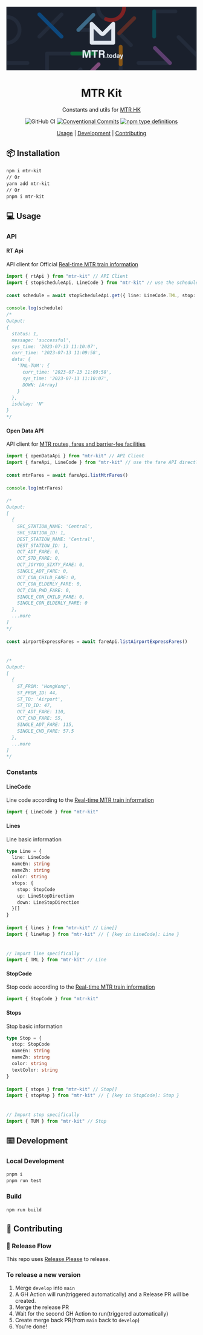 
<div align="center">

![Banner](docs/banner.png 'Banner')

# MTR Kit

Constants and utils for [MTR HK](https://www.mtr.com.hk/)

![GitHub CI](https://github.com/MTR-Today/mtr-kit/actions/workflows/runTest.yml/badge.svg) [![Conventional Commits](https://img.shields.io/badge/Conventional%20Commits-1.0.0-yellow.svg)](https://conventionalcommits.org) [![npm type definitions](https://img.shields.io/npm/types/typescript.svg)](https://www.typescriptlang.org/)

[Usage](#-usage) | [Development](%EF%B8%8F-development) | [Contributing](#-contributing)

</div>

## 📦 Installation

```bash
npm i mtr-kit
// Or
yarn add mtr-kit
// Or
pnpm i mtr-kit
```

## 💻 Usage

### API

#### RT Api

API client for Official [Real-time MTR train information](https://data.gov.hk/en-data/dataset/mtr-data2-nexttrain-data/resource/53ef7ded-4a80-42d9-92a1-6f0d340c5c91)

```ts
import { rtApi } from "mtr-kit" // API Client
import { stopScheduleApi, LineCode } from "mtr-kit" // use the schedule API directly

const schedule = await stopScheduleApi.get({ line: LineCode.TML, stop: StopCode.TMU })

console.log(schedule)
/*
Output:
{
  status: 1,
  message: 'successful',
  sys_time: '2023-07-13 11:10:07',
  curr_time: '2023-07-13 11:09:58',
  data: {
    'TML-TUM': {
      curr_time: '2023-07-13 11:09:58',
      sys_time: '2023-07-13 11:10:07',
      DOWN: [Array]
    }
  },
  isdelay: 'N'
}
*/

```

#### Open Data API

API client for [MTR routes, fares and barrier-fee facilities](https://data.gov.hk/en-data/dataset/mtr-data-routes-fares-barrier-free-facilities)

```ts
import { openDataApi } from "mtr-kit" // API Client
import { fareApi, LineCode } from "mtr-kit" // use the fare API directly

const mtrFares = await fareApi.listMtrFares()

console.log(mtrFares)

/*
Output:
[
  {
    SRC_STATION_NAME: 'Central',
    SRC_STATION_ID: 1,
    DEST_STATION_NAME: 'Central',
    DEST_STATION_ID: 1,
    OCT_ADT_FARE: 0,
    OCT_STD_FARE: 0,
    OCT_JOYYOU_SIXTY_FARE: 0,
    SINGLE_ADT_FARE: 0,
    OCT_CON_CHILD_FARE: 0,
    OCT_CON_ELDERLY_FARE: 0,
    OCT_CON_PWD_FARE: 0,
    SINGLE_CON_CHILD_FARE: 0,
    SINGLE_CON_ELDERLY_FARE: 0
  },
  ...more
]
*/

const airportExpressFares = await fareApi.listAirportExpressFares()


/*
Output:
[
  {
    ST_FROM: 'HongKong',
    ST_FROM_ID: 44,
    ST_TO: 'Airport',
    ST_TO_ID: 47,
    OCT_ADT_FARE: 110,
    OCT_CHD_FARE: 55,
    SINGLE_ADT_FARE: 115,
    SINGLE_CHD_FARE: 57.5
  },
  ...more
]
*/


```

### Constants

#### LineCode

Line code according to the [Real-time MTR train information](https://data.gov.hk/en-data/dataset/mtr-data2-nexttrain-data/resource/53ef7ded-4a80-42d9-92a1-6f0d340c5c91)

```ts
import { LineCode } from "mtr-kit"
```

#### Lines

Line basic information

```ts
type Line = {
  line: LineCode
  nameEn: string
  nameZh: string
  color: string
  stops: {
    stop: StopCode
    up: LineStopDirection
    down: LineStopDirection
  }[]
}

import { lines } from "mtr-kit" // Line[]
import { lineMap } from "mtr-kit" // { [key in LineCode]: Line }


// Import line specifically
import { TML } from "mtr-kit" // Line

```

#### StopCode

Stop code according to the [Real-time MTR train information](https://data.gov.hk/en-data/dataset/mtr-data2-nexttrain-data/resource/53ef7ded-4a80-42d9-92a1-6f0d340c5c91)

```ts
import { StopCode } from "mtr-kit"
```

#### Stops

Stop basic information

```ts
type Stop = {
  stop: StopCode
  nameEn: string
  nameZh: string
  color: string
  textColor: string
}

import { stops } from "mtr-kit" // Stop[]
import { stopMap } from "mtr-kit" // { [key in StopCode]: Stop }


// Import stop specifically
import { TUM } from "mtr-kit" // Stop

```

## ⌨️ Development

### Local Development

```bash
pnpm i
pnpm run test
```

### Build

```bash
npm run build
```

## 🤝 Contributing

### 🚢 Release Flow

This repo uses [Release Please](https://github.com/google-github-actions/release-please-action) to release.

### To release a new version

1. Merge `develop` into `main`
2. A GH Action will run(triggered automatically) and a Release PR will be created.
3. Merge the release PR
4. Wait for the second GH Action to run(triggered automatically)
5. Create merge back PR(from `main` back to `develop`)
6. You're done!
